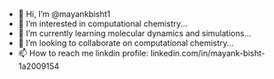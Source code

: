 - 👋 Hi, I’m @mayankbisht1
- 👀 I’m interested in computational chemistry...
- 🌱 I’m currently learning molecular dynamics and simulations...
- 💞️ I’m looking to collaborate on computational chemistry...
- 📫 How to reach me linkdin profile: linkedin.com/in/mayank-bisht-1a2009154

<!---
mayankbisht1/mayankbisht1 is a ✨ special ✨ repository because its `README.md` (this file) appears on your GitHub profile.
You can click the Preview link to take a look at your changes.
--->
